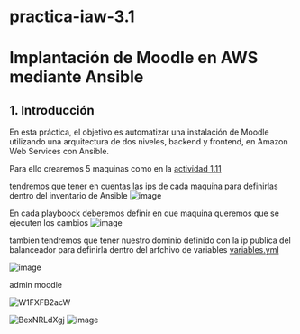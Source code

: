 # practica-iaw-3.1
# Implantación de Moodle en AWS mediante Ansible

## 1. Introducción
En esta práctica, el objetivo es automatizar una instalación de Moodle utilizando una arquitectura de dos niveles, backend y frontend, en Amazon Web Services con Ansible.


Para ello crearemos 5 maquinas como en la [actividad 1.11](https://github.com/marinaferb92/practica-iaw-1.11) 

tendremos que tener en cuentas las ips de cada maquina para definirlas dentro del inventario de Ansible
![image](https://github.com/user-attachments/assets/7f0b6377-b681-4831-ad89-05fbb89689c8)

En cada playboock deberemos definir en que maquina queremos que se ejecuten los cambios 
![image](https://github.com/user-attachments/assets/f198a39c-48ba-483f-88c1-71ee0386820d)


tambien tendremos que tener nuestro dominio definido con la ip publica del balanceador para definirla dentro del arfchivo de variables [variables.yml](moodle/vars/variables.yml)

![image](https://github.com/user-attachments/assets/e95afabb-ac0c-47b5-b4b8-1bcd06debc12)

admin moodle

![W1FXFB2acW](https://github.com/user-attachments/assets/94076bb0-377c-4338-854e-cb42540748f8)

![BexNRLdXgj](https://github.com/user-attachments/assets/6f2dc546-6fc7-4144-9747-239f646f1d42)
![image](https://github.com/user-attachments/assets/a18a5eca-06fd-47dd-af82-49eeb00a1678)
